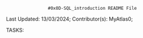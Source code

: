 					#0x0D-SQL_introduction README File



Last Updated: 13/03/2024;
Contributor(s): MyAtlas0;


TASKS:


